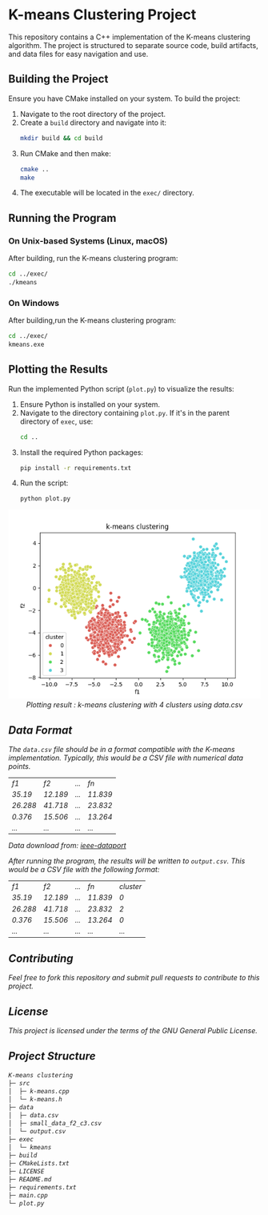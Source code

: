 # K-means Clustering Project

This repository contains a C++ implementation of the K-means clustering algorithm. The project is structured to separate source code, build artifacts, and data files for easy navigation and use.

## Building the Project

Ensure you have CMake installed on your system. To build the project:

1. Navigate to the root directory of the project.
2. Create a `build` directory and navigate into it:
   ```bash
   mkdir build && cd build
   ```
3. Run CMake and then make:
   ```bash
   cmake ..
   make
   ```
4. The executable will be located in the `exec/` directory.

## Running the Program

### On Unix-based Systems (Linux, macOS)

After building, run the K-means clustering program:
   ```bash
   cd ../exec/
   ./kmeans
   ```

### On Windows
After building,run the K-means clustering program:
   ```bash
   cd ../exec/
   kmeans.exe
   ```

## Plotting the Results

Run the implemented Python script (`plot.py`) to visualize the results:

1. Ensure Python is installed on your system.
2. Navigate to the directory containing `plot.py`. If it's in the parent directory of `exec`, use:
   ```bash
   cd ..
   ```
3. Install the required Python packages:
   ```bash
   pip install -r requirements.txt
   ```
4. Run the script:
   ```bash
   python plot.py
   ```

<p align="center">
  <img src="assets/result.png" alt="Plotting result">
  <br style="italic">
  <em>Plotting result : k-means clustering with 4 clusters using data.csv<em>
</p>

## Data Format

The `data.csv` file should be in a format compatible with the K-means implementation. Typically, this would be a CSV file with numerical data points.

<table align="center">
   <tr>
      <td>f1</td>
      <td>f2</td>
      <td>...</td>  
      <td>fn</td>
   </tr>

   <tr>
      <td>35.19</td>
      <td>12.189</td>
      <td>...</td>
      <td>11.839</td>
   </tr>

   <tr>
      <td>26.288</td>
      <td>41.718</td>
      <td>...</td>  
      <td>23.832</td>
   </tr>

   <tr>
      <td>0.376</td>
      <td>15.506</td> 
      <td>...</td>
      <td>13.264</td>
   </tr>

   <tr>
      <td>...</td>
      <td>...</td>
      <td>...</td>
      <td>...</td>  
   </tr>
</table>

 
Data download from: [ieee-dataport](https://ieee-dataport.org/open-access/gaussian-blobs-varying-numbers-samples-centers-and-features)

After running the program, the results will be written to `output.csv`. This would be a CSV file with the following format: 

<table align="center">
   <tr>
      <td>f1</td>  
      <td>f2</td>
      <td>...</td>
      <td>fn</td>
      <td>cluster</td>
   </tr>

   <tr>
      <td>35.19</td>   
      <td>12.189</td> 
      <td>...</td>
      <td>11.839</td>
      <td>0</td>
   </tr>

   <tr>
      <td>26.288</td>  
      <td>41.718</td>
      <td>...</td>
      <td>23.832</td>
      <td>2</td>
   </tr>

   <tr>
      <td>0.376</td>   
      <td>15.506</td>
      <td>...</td>
      <td>13.264</td>
      <td>0</td>
   </tr>

   <tr>
      <td>...</td>
      <td>...</td>
      <td>...</td>    
      <td>...</td>
      <td>...</td>
   </tr>
</table>


## Contributing

Feel free to fork this repository and submit pull requests to contribute to this project.

## License

This project is licensed under the terms of the GNU General Public License.

## Project Structure

```plaintext
K-means clustering
├─ src
│  ├─ k-means.cpp
│  └─ k-means.h
├─ data
│  ├─ data.csv
│  ├─ small_data_f2_c3.csv
│  └─ output.csv
├─ exec
│  └─ kmeans
├─ build
├─ CMakeLists.txt
├─ LICENSE
├─ README.md
├─ requirements.txt
├─ main.cpp
└─ plot.py
```